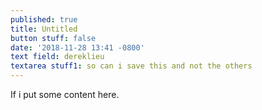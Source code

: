 ```yaml
---
published: true
title: Untitled
button stuff: false
date: '2018-11-28 13:41 -0800'
text field: dereklieu
textarea stuff1: so can i save this and not the others
---
```

If i put some content here.
